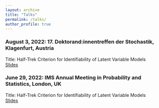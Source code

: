 ```yaml
---
layout: archive
title: "Talks"
permalink: /talks/
author_profile: true
---
```


### August 3, 2022: 17. Doktorand:innentreffen der Stochastik, Klagenfurt, Austria
Title: Half-Trek Criterion for Identifiability of Latent Variable Models \
[Slides](https://nilssturma.github.io/files/LF_HTC_presentation_Klagenfurt.pdf)

### June 29, 2022: IMS Annual Meeting in Probability and Statistics, London, UK
Title: Half-Trek Criterion for Identifiability of Latent Variable Models \
[Slides](https://nilssturma.github.io/files/LF_HTC_presentation_IMS.pdf)

